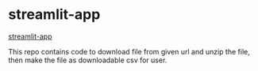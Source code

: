 # streamlit-app
[streamlit-app](https://share.streamlit.io/wuyiming0308/streamlit-app/app1.py)

This repo contains code to download file from given url and unzip the file, then make the file as downloadable csv for user. 
